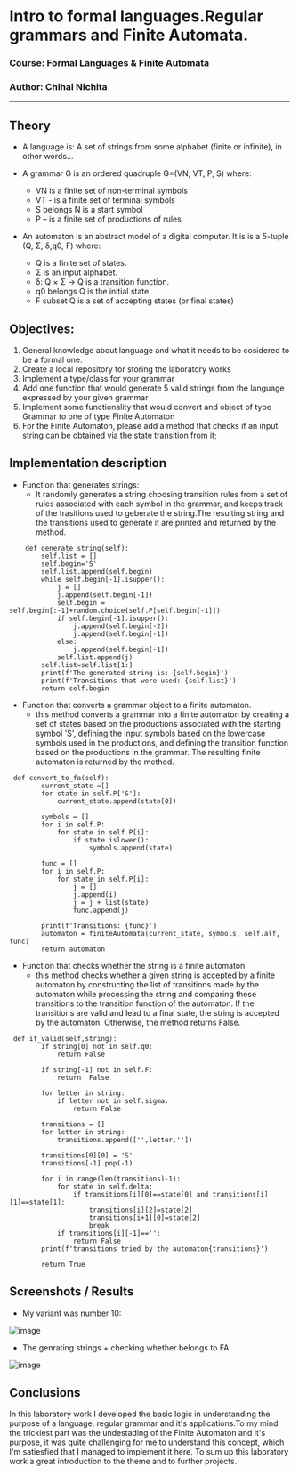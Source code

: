 # Intro to formal languages.Regular grammars and Finite Automata.

### Course: Formal Languages & Finite Automata
### Author: Chihai Nichita

----

## Theory
* A language is: A set of strings from some alphabet (finite or 
infinite), in other words…
* A grammar G is an ordered quadruple G=(VN, VT, P, S) where:
    - VN is a finite set of non-terminal symbols
    - VT - is a finite set of terminal symbols
    - S belongs N is a start symbol
    - P – is a finite set of productions of rules

* An automaton is an abstract model of a digital computer. It is  is a 5-tuple (Q, Σ, δ,q0, F) 
where:
    - Q is a finite set of states.
    - Σ is an input alphabet.
    - δ: Q × Σ → Q is a transition function.
    - q0 belongs Q is the initial state.
    - F subset Q is a set of accepting states (or final states)

## Objectives:
1. General knowledge about language and what it needs to be cosidered to be a formal one.
2. Create a local repository for storing the laboratory works
3. Implement a type/class for your grammar
4. Add one function that would generate 5 valid strings from the language expressed by your given grammar
5. Implement some functionality that would convert and object of type Grammar to one of type Finite Automaton
6. For the Finite Automaton, please add a method that checks if an input string can be obtained via the state transition from it;

## Implementation description

* Function that generates strings:
    - It randomly generates a string choosing transition rules from a set of rules associated with each symbol in the grammar, and keeps track of the trasitions used to geberate the string.The resulting string and the transitions used to generate it are printed and returned by the method.
```
    def generate_string(self):
        self.list = []
        self.begin='S'
        self.list.append(self.begin)
        while self.begin[-1].isupper():
            j = []
            j.append(self.begin[-1])
            self.begin = self.begin[:-1]+random.choice(self.P[self.begin[-1]])
            if self.begin[-1].isupper():
                j.append(self.begin[-2])
                j.append(self.begin[-1])
            else:
                j.append(self.begin[-1])
            self.list.append(j)
        self.list=self.list[1:]
        print(f'The generated string is: {self.begin}')
        print(f'Transitions that were used: {self.list}')
        return self.begin
```

* Function that converts a grammar object to a finite automaton.
    - this method converts a grammar into a finite automaton by creating a set of states based on the productions associated with the starting symbol 'S', defining the input symbols based on the lowercase symbols used in the productions, and defining the transition function based on the productions in the grammar. The resulting finite automaton is returned by the method.

```
 def convert_to_fa(self):
        current_state =[]
        for state in self.P['S']:
            current_state.append(state[0])

        symbols = []
        for i in self.P:
            for state in self.P[i]:
                if state.islower():
                    symbols.append(state)

        func = []
        for i in self.P:
            for state in self.P[i]:
                j = []
                j.append(i)
                j = j + list(state)
                func.append(j)

        print(f'Transitions: {func}')
        automaton = finiteAutomata(current_state, symbols, self.alf, func)
        return automaton
```

* Function that checks whether the string is a finite automaton
    - this method checks whether a given string is accepted by a finite automaton by constructing the list of transitions made by the automaton while processing the string and comparing these transitions to the transition function of the automaton. If the transitions are valid and lead to a final state, the string is accepted by the automaton. Otherwise, the method returns False.

```
 def if_valid(self,string):
        if string[0] not in self.q0:
            return False

        if string[-1] not in self.F:
            return  False

        for letter in string:
            if letter not in self.sigma:
                return False

        transitions = []
        for letter in string:
            transitions.append(['',letter,''])

        transitions[0][0] = 'S'
        transitions[-1].pop(-1)

        for i in range(len(transitions)-1):
            for state in self.delta:
                if transitions[i][0]==state[0] and transitions[i][1]==state[1]:
                    transitions[i][2]=state[2]
                    transitions[i+1][0]=state[2]
                    break
            if transitions[i][-1]=='':
                return False
        print(f'transitions tried by the automaton{transitions}')

        return True
```
## Screenshots / Results
* My variant was number 10:

![image](https://user-images.githubusercontent.com/114425150/219773236-a827fb16-e065-4233-b80c-c49013adbfd4.png)


* The genrating strings + checking whether belongs to FA

![image](https://user-images.githubusercontent.com/114425150/219773409-20b80ff5-6ae3-4394-8530-5b785e0e5e23.png)



## Conclusions 
In this laboratory work I developed the basic logic in understanding the purpose of a language, regular grammar and it's applications.To my mind the trickiest part was the undestading of the Finite Automaton and it's purpose, it was quite challenging for me to understand this concept, which I'm satiesfied that I managed to implement it here.
To sum up this laboratory work a great introduction to the theme and to further projects.
